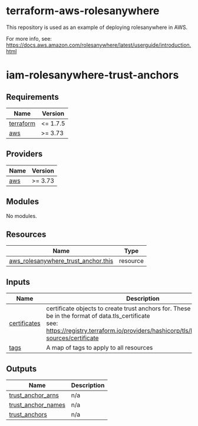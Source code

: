 # terraform-aws-rolesanywhere

This repository is used as an example of deploying rolesanywhere in AWS.

For more info, see:
https://docs.aws.amazon.com/rolesanywhere/latest/userguide/introduction.html

# iam-rolesanywhere-trust-anchors

<!-- BEGINNING OF PRE-COMMIT-TERRAFORM DOCS HOOK -->
## Requirements

| Name | Version |
|------|---------|
| <a name="requirement_terraform"></a> [terraform](#requirement\_terraform) | <= 1.7.5 |
| <a name="requirement_aws"></a> [aws](#requirement\_aws) | >= 3.73 |

## Providers

| Name | Version |
|------|---------|
| <a name="provider_aws"></a> [aws](#provider\_aws) | >= 3.73 |

## Modules

No modules.

## Resources

| Name | Type |
|------|------|
| [aws_rolesanywhere_trust_anchor.this](https://registry.terraform.io/providers/hashicorp/aws/latest/docs/resources/rolesanywhere_trust_anchor) | resource |

## Inputs

| Name | Description | Type | Default | Required |
|------|-------------|------|---------|:--------:|
| <a name="input_certificates"></a> [certificates](#input\_certificates) | certificate objects to create trust anchors for. These are expected to be in the format of data.tls\_certificate<br>see: https://registry.terraform.io/providers/hashicorp/tls/latest/docs/data-sources/certificate | `any` | n/a | yes |
| <a name="input_tags"></a> [tags](#input\_tags) | A map of tags to apply to all resources | `map(string)` | `{}` | no |

## Outputs

| Name | Description |
|------|-------------|
| <a name="output_trust_anchor_arns"></a> [trust\_anchor\_arns](#output\_trust\_anchor\_arns) | n/a |
| <a name="output_trust_anchor_names"></a> [trust\_anchor\_names](#output\_trust\_anchor\_names) | n/a |
| <a name="output_trust_anchors"></a> [trust\_anchors](#output\_trust\_anchors) | n/a |
<!-- END OF PRE-COMMIT-TERRAFORM DOCS HOOK -->
